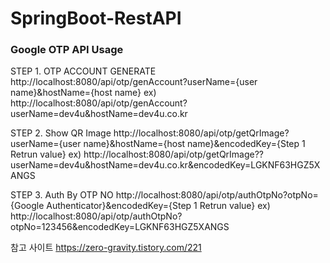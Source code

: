 # SpringBoot-RestAPI

### Google OTP API Usage ###
STEP 1. OTP ACCOUNT GENERATE
http://localhost:8080/api/otp/genAccount?userName={user name}&hostName={host name}
ex) http://localhost:8080/api/otp/genAccount?userName=dev4u&hostName=dev4u.co.kr

STEP 2. Show QR Image 
http://localhost:8080/api/otp/getQrImage?userName={user name}&hostName={host name}&encodedKey={Step 1 Retrun value}
ex) http://localhost:8080/api/otp/getQrImage??userName=dev4u&hostName=dev4u.co.kr&encodedKey=LGKNF63HGZ5XANGS

STEP 3. Auth By OTP NO
http://localhost:8080/api/otp/authOtpNo?otpNo={Google Authenticator}&encodedKey={Step 1 Retrun value}
ex) http://localhost:8080/api/otp/authOtpNo?otpNo=123456&encodedKey=LGKNF63HGZ5XANGS


참고 사이트
https://zero-gravity.tistory.com/221
